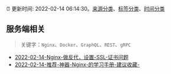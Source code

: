 :alarm_clock: 更新时间: 2022-02-14 06:14:30。[来源分类](../README.md)、[标签分类](../TAGS.md)、[时间分类](../TIMELINE.md)

## 服务端相关


> 关键字：`Nginx`、`Docker`、`GraphQL`、`REST`、`gRPC`



- [2022-02-14-Nginx-做反代，设置-SSL-证书问题](https://www.v2ex.com/t/833729) 
- [2022-02-14-推荐-神器-Nginx-的学习手册-建议收藏-](https://toutiao.io/k/6f1qaso) 
